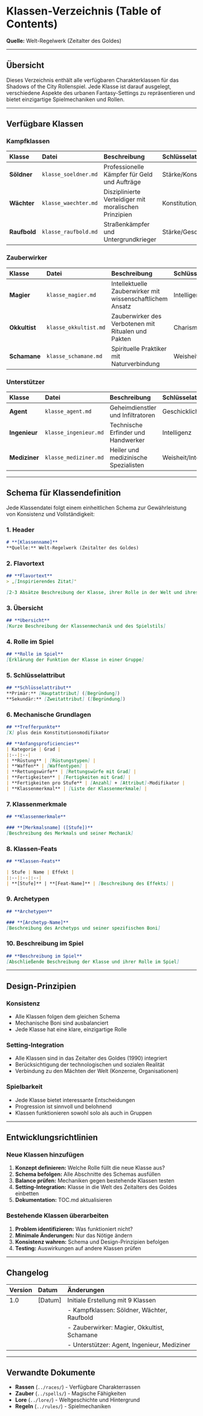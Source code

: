 # Klassen-Verzeichnis (Table of Contents)

**Quelle:** Welt-Regelwerk (Zeitalter des Goldes)

---

## **Übersicht**

Dieses Verzeichnis enthält alle verfügbaren Charakterklassen für das Shadows of the City Rollenspiel. Jede Klasse ist darauf ausgelegt, verschiedene Aspekte des urbanen Fantasy-Settings zu repräsentieren und bietet einzigartige Spielmechaniken und Rollen.

---

## **Verfügbare Klassen**

### **Kampfklassen**
| Klasse | Datei | Beschreibung | Schlüsselattribut |
|:--|:--|:--|:--|
| **Söldner** | `klasse_soeldner.md` | Professionelle Kämpfer für Geld und Aufträge | Stärke/Konstitution |
| **Wächter** | `klasse_waechter.md` | Disziplinierte Verteidiger mit moralischen Prinzipien | Konstitution/Charisma |
| **Raufbold** | `klasse_raufbold.md` | Straßenkämpfer und Untergrundkrieger | Stärke/Geschicklichkeit |

### **Zauberwirker**
| Klasse | Datei | Beschreibung | Schlüsselattribut |
|:--|:--|:--|:--|
| **Magier** | `klasse_magier.md` | Intellektuelle Zauberwirker mit wissenschaftlichem Ansatz | Intelligenz |
| **Okkultist** | `klasse_okkultist.md` | Zauberwirker des Verbotenen mit Ritualen und Pakten | Charisma/Weisheit |
| **Schamane** | `klasse_schamane.md` | Spirituelle Praktiker mit Naturverbindung | Weisheit |

### **Unterstützer**
| Klasse | Datei | Beschreibung | Schlüsselattribut |
|:--|:--|:--|:--|
| **Agent** | `klasse_agent.md` | Geheimdienstler und Infiltratoren | Geschicklichkeit/Intelligenz |
| **Ingenieur** | `klasse_ingenieur.md` | Technische Erfinder und Handwerker | Intelligenz |
| **Mediziner** | `klasse_mediziner.md` | Heiler und medizinische Spezialisten | Weisheit/Intelligenz |

---

## **Schema für Klassendefinition**

Jede Klassendatei folgt einem einheitlichen Schema zur Gewährleistung von Konsistenz und Vollständigkeit:

### **1. Header**
```markdown
# **[Klassenname]**
**Quelle:** Welt-Regelwerk (Zeitalter des Goldes)
```

### **2. Flavortext**
```markdown
## **Flavortext**
> „[Inspirierendes Zitat]"

[2-3 Absätze Beschreibung der Klasse, ihrer Rolle in der Welt und ihres Hintergrunds]
```

### **3. Übersicht**
```markdown
## **Übersicht**
[Kurze Beschreibung der Klassenmechanik und des Spielstils]
```

### **4. Rolle im Spiel**
```markdown
## **Rolle im Spiel**
[Erklärung der Funktion der Klasse in einer Gruppe]
```

### **5. Schlüsselattribut**
```markdown
## **Schlüsselattribut**
**Primär:** [Hauptattribut] ([Begründung])
**Sekundär:** [Zweitattribut] ([Begründung])
```

### **6. Mechanische Grundlagen**
```markdown
## **Trefferpunkte**
[X] plus dein Konstitutionsmodifikator

## **Anfangsproficiencies**
| Kategorie | Grad |
|:--|:--|
| **Rüstung** | [Rüstungstypen] |
| **Waffen** | [Waffentypen] |
| **Rettungswürfe** | [Rettungswürfe mit Grad] |
| **Fertigkeiten** | [Fertigkeiten mit Grad] |
| **Fertigkeiten pro Stufe** | [Anzahl] + [Attribut]-Modifikator |
| **Klassenmerkmal** | [Liste der Klassenmerkmale] |
```

### **7. Klassenmerkmale**
```markdown
## **Klassenmerkmale**

### **[Merkmalsname] ([Stufe])**
[Beschreibung des Merkmals und seiner Mechanik]
```

### **8. Klassen-Feats**
```markdown
## **Klassen-Feats**

| Stufe | Name | Effekt |
|:--|:--|:--|
| **[Stufe]** | **[Feat-Name]** | [Beschreibung des Effekts] |
```

### **9. Archetypen**
```markdown
## **Archetypen**

### **[Archetyp-Name]**
[Beschreibung des Archetyps und seiner spezifischen Boni]
```

### **10. Beschreibung im Spiel**
```markdown
## **Beschreibung im Spiel**
[Abschließende Beschreibung der Klasse und ihrer Rolle im Spiel]
```

---

## **Design-Prinzipien**

### **Konsistenz**
- Alle Klassen folgen dem gleichen Schema
- Mechanische Boni sind ausbalanciert
- Jede Klasse hat eine klare, einzigartige Rolle

### **Setting-Integration**
- Alle Klassen sind in das Zeitalter des Goldes (1990) integriert
- Berücksichtigung der technologischen und sozialen Realität
- Verbindung zu den Mächten der Welt (Konzerne, Organisationen)

### **Spielbarkeit**
- Jede Klasse bietet interessante Entscheidungen
- Progression ist sinnvoll und belohnend
- Klassen funktionieren sowohl solo als auch in Gruppen

---

## **Entwicklungsrichtlinien**

### **Neue Klassen hinzufügen**
1. **Konzept definieren:** Welche Rolle füllt die neue Klasse aus?
2. **Schema befolgen:** Alle Abschnitte des Schemas ausfüllen
3. **Balance prüfen:** Mechaniken gegen bestehende Klassen testen
4. **Setting-Integration:** Klasse in die Welt des Zeitalters des Goldes einbetten
5. **Dokumentation:** TOC.md aktualisieren

### **Bestehende Klassen überarbeiten**
1. **Problem identifizieren:** Was funktioniert nicht?
2. **Minimale Änderungen:** Nur das Nötige ändern
3. **Konsistenz wahren:** Schema und Design-Prinzipien befolgen
4. **Testing:** Auswirkungen auf andere Klassen prüfen

---

## **Changelog**

| Version | Datum | Änderungen |
|:--|:--|:--|
| 1.0 | [Datum] | Initiale Erstellung mit 9 Klassen |
| | | - Kampfklassen: Söldner, Wächter, Raufbold |
| | | - Zauberwirker: Magier, Okkultist, Schamane |
| | | - Unterstützer: Agent, Ingenieur, Mediziner |

---

## **Verwandte Dokumente**

- **Rassen** (`../races/`) - Verfügbare Charakterrassen
- **Zauber** (`../spells/`) - Magische Fähigkeiten
- **Lore** (`../lore/`) - Weltgeschichte und Hintergrund
- **Regeln** (`../rules/`) - Spielmechaniken
